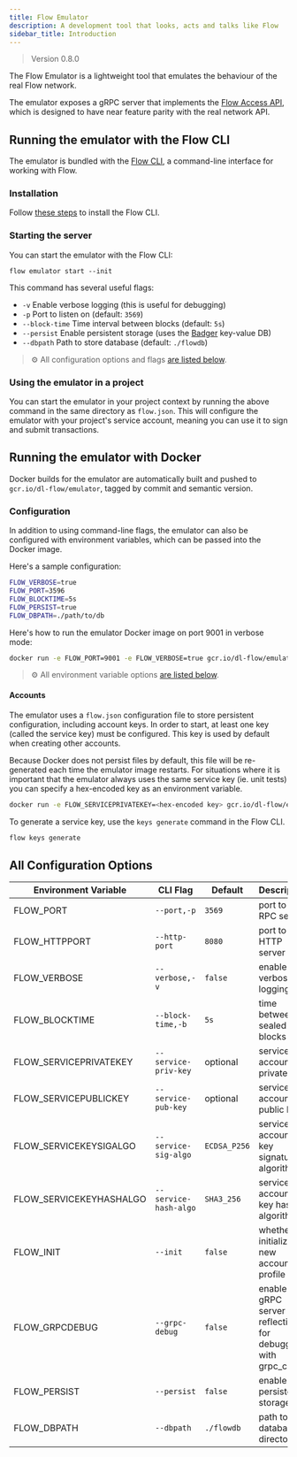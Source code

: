 ```yaml
---
title: Flow Emulator
description: A development tool that looks, acts and talks like Flow
sidebar_title: Introduction
---
```


> Version 0.8.0

The Flow Emulator is a lightweight tool that emulates
the behaviour of the real Flow network.

The emulator exposes a gRPC server that implements the
[Flow Access API](../../protocol/access-api), which is designed
to have near feature parity with the real network API.

## Running the emulator with the Flow CLI

The emulator is bundled with the [Flow CLI](../flow-cli),
a command-line interface for working with Flow.

### Installation

Follow [these steps](../flow-cli) to install the Flow CLI.

### Starting the server

You can start the emulator with the Flow CLI:

```shell script
flow emulator start --init
```

This command has several useful flags:

- `-v` Enable verbose logging (this is useful for debugging)
- `-p` Port to listen on (default: `3569`)
- `--block-time` Time interval between blocks (default: `5s`)
- `--persist` Enable persistent storage
  (uses the [Badger](https://github.com/dgraph-io/badger) key-value DB)
- `--dbpath` Path to store database (default: `./flowdb`)

> ⚙️ All configuration options and flags [are listed below](#all-configuration-options).

### Using the emulator in a project

You can start the emulator in your project context by running the above command
in the same directory as `flow.json`. This will configure the emulator with your
project's service account, meaning you can use it to sign and submit transactions.

## Running the emulator with Docker

Docker builds for the emulator are automatically built and pushed to
`gcr.io/dl-flow/emulator`, tagged by commit and semantic version.

### Configuration

In addition to using command-line flags, the emulator can also be configured
with environment variables, which can be passed into the Docker image.

Here's a sample configuration:

```sh
FLOW_VERBOSE=true
FLOW_PORT=3596
FLOW_BLOCKTIME=5s
FLOW_PERSIST=true
FLOW_DBPATH=./path/to/db
```

Here's how to run the emulator Docker image on port 9001 in verbose mode:

```sh
docker run -e FLOW_PORT=9001 -e FLOW_VERBOSE=true gcr.io/dl-flow/emulator
```

> ⚙️ All environment variable options [are listed below](#all-configuration-options).

#### Accounts

The emulator uses a `flow.json` configuration file to store persistent
configuration, including account keys. In order to start, at least one
key (called the service key) must be configured. This key is used by default
when creating other accounts.

Because Docker does not persist files by default, this file will be
re-generated each time the emulator image restarts. For situations
where it is important that the emulator always uses the same service key (ie.
unit tests) you can specify a hex-encoded key as an environment variable.

```sh
docker run -e FLOW_SERVICEPRIVATEKEY=<hex-encoded key> gcr.io/dl-flow/emulator
```

To generate a service key, use the `keys generate` command in the Flow CLI.

```sh
flow keys generate
```

## All Configuration Options

| Environment Variable    | CLI Flag              | Default      | Description                                               |
| ----------------------- | --------------------- | ------------ | --------------------------------------------------------- |
| FLOW_PORT               | `--port,-p`           | `3569`       | port to run RPC server                                    |
| FLOW_HTTPPORT           | `--http-port`         | `8080`       | port to run HTTP server                                   |
| FLOW_VERBOSE            | `--verbose,-v`        | `false`      | enable verbose logging                                    |
| FLOW_BLOCKTIME          | `--block-time,-b`     | `5s`         | time between sealed blocks                                |
| FLOW_SERVICEPRIVATEKEY  | `--service-priv-key`  | optional     | service account private key                               |
| FLOW_SERVICEPUBLICKEY   | `--service-pub-key`   | optional     | service account public key                                |
| FLOW_SERVICEKEYSIGALGO  | `--service-sig-algo`  | `ECDSA_P256` | service account key signature algorithm                   |
| FLOW_SERVICEKEYHASHALGO | `--service-hash-algo` | `SHA3_256`   | service account key hash algorithm                        |
| FLOW_INIT               | `--init`              | `false`      | whether to initialize a new account profile               |
| FLOW_GRPCDEBUG          | `--grpc-debug`        | `false`      | enable gRPC server reflection for debugging with grpc_cli |
| FLOW_PERSIST            | `--persist`           | `false`      | enable persistent storage                                 |
| FLOW_DBPATH             | `--dbpath`            | `./flowdb`   | path to database directory                                |
